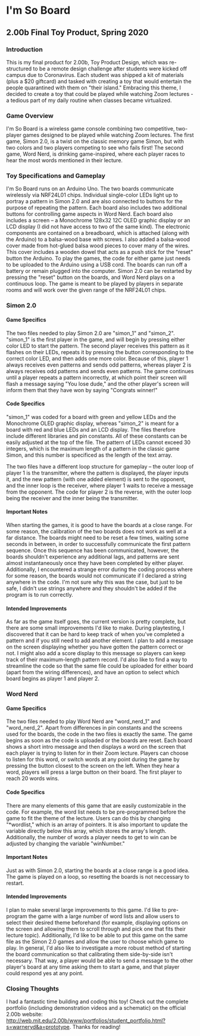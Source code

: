 # I'm So Board
## 2.00b Final Toy Product, Spring 2020
### Introduction
This is my final product for 2.00b, Toy Product Design, which was re-structured to be a remote design challenge
after students were kicked off campus due to Coronavirus. Each student was shipped a kit of materials (plus a $20 giftcard) and tasked with creating a toy that would entertain the people quarantined with them on "their island." Embracing this theme, I decided to create a toy that could be played while watching Zoom lectures - a tedious part of my daily routine when classes became virtualized.
### Game Overview
I'm So Board is a wireless game console combining two competitive, two-player games designed to be played while watching Zoom lectures. The first game, Simon 2.0, is a twist on the classic memory game Simon, but with two colors and two players competing to see who fails first! The second game, Word Nerd, is drinking game-inspired, where each player races to hear the most words mentioned in their lecture.
### Toy Specifications and Gameplay
I'm So Board runs on an Arduino Uno. The two boards communicate wirelessly via NRF24L01 chips. Individual single-color LEDs light up to portray a pattern in Simon 2.0 and are also connected to buttons for the purpose of repeating the pattern. Each board also includes two additional buttons for controlling game aspects in Word Nerd. Each board also includes a screen –  a Monochrome 128x32 12C OLED graphic display or an LCD display (I did not have access to two of the same kind). The electronic components are contained on a breadboard, which is attached (along with the Arduino) to a balsa-wood base with screws. I also added a balsa-wood cover made from hot-glued balsa wood pieces to cover many of the wires. This cover includes a wooden dowel that acts as a push stick for the "reset" button the Arduino. To play the games, the code for either game just needs to be uploaded to the Arduino using a USB cord. The boards can run off a battery or remain plugged into the computer. Simon 2.0 can be restarted by pressing the "reset" button on the boards, and Word Nerd plays on a continuous loop. The game is meant to be played by players in separate rooms and will work over the given range of the NRF24L01 chips.
### Simon 2.0
#### Game Specifics
The two files needed to play Simon 2.0 are "simon_1" and "simon_2". "simon_1" is the first player in the game, and will begin by pressing either color LED to start the pattern. The second player receives this pattern as it flashes on their LEDs, repeats it by pressing the button corresponding to the correct color LED, and then adds one more color. Because of this, player 1 always receives even patterns and sends odd patterns, whereas player 2 is always receives odd patterns and sends even patterns. The game continues until a player repeats a pattern incorrectly, at which point their screen will flash a message saying "You lose dude," and the other player's screen will inform them that they have won by saying "Congrats winner!"
#### Code Specifics
"simon_1" was coded for a board with green and yellow LEDs and the Monochrome OLED graphic display, whereas "simon_2" is meant for a board with red and blue LEDs and an LCD display. The files therefore include different libraries and pin constants. All of these constants can be easily adjusted at the top of the file. The pattern of LEDs cannot exceed 30 integers, which is the maximum length of a pattern in the classic game Simon, and this number is specificed as the length of the text array.

The two files have a different loop structure for gameplay – the outer loop of player 1 is the transmitter, where the pattern is displayed, the player inputs it, and the new pattern (with one added element) is sent to the opponent, and the inner loop is the receiver, where player 1 waits to receive a message from the opponent. The code for player 2 is the reverse, with the outer loop being the receiver and the inner being the transmitter.
#### Important Notes
When starting the games, it is good to have the boards at a close range. For some reason, the calibration of the two boards does not work as well at a far distance. The boards might need to be reset a few times, waiting some seconds in between, in order to successfully communicate the first pattern sequence. Once this sequence has been communicated, however, the boards shouldn't experience any additional lags, and patterns are sent almost instantaneously once they have been completed by either player. Additionally, I encountered a strange error during the coding process where for some reason, the boards would not communicate if I declared a string anywhere in the code. I'm not sure why this was the case, but just to be safe, I didn't use strings anywhere and they shouldn't be added if the program is to run correctly.
#### Intended Improvements
As far as the game itself goes, the current version is pretty complete, but there are some small improvements I'd like to make. During playtesting, I discovered that it can be hard to keep track of when you've completed a pattern and if you still need to add another element. I plan to add a message on the screen displaying whether you have gotten the pattern correct or not. I might also add a score display to this message so players can keep track of their maximum-length pattern record. I'd also like to find a way to streamline the code so that the same file could be uploaded for either board (apart from the wiring differences), and have an option to select which board begins as player 1 and player 2.
### Word Nerd
#### Game Specifics
The two files needed to play Word Nerd are "word_nerd_1" and "word_nerd_2". Apart from differences in pin constants and the screens used for the boards, the code in the two files is exactly the same. The game begins as soon as the code is uploaded or the boards are reset. Each board shows a short intro message and then displays a word on the screen that each player is trying to listen for in their Zoom lecture. Players can choose to listen for this word, or switch words at any point during the game by pressing the button closest to the screen on the left. When they hear a word, players will press a large button on their board. The first player to reach 20 words wins.
#### Code Specifics
There are many elements of this game that are easily customizable in the code. For example, the word list needs to be pre-programmed before the game to fit the theme of the lecture. Users can do this by changing "\*wordlist," which is an array of pointers. It is also important to update the variable directly below this array, which stores the array's length. Additionally, the number of words a player needs to get to win can be adjusted by changing the variable "winNumber."
#### Important Notes
Just as with Simon 2.0, starting the boards at a close range is a good idea. The game is played on a loop, so resetting the boards is not neccessary to restart.
#### Intended Improvements
I plan to make several large improvements to this game. I'd like to pre-program the game with a large number of word lists and allow users to select their desired theme beforehand (for example, displaying options on the screen and allowing them to scroll through and pick one that fits their lecture topic). Additionally, I'd like to be able to put this game on the same file as the Simon 2.0 games and allow the user to choose which game to play. In general, I'd also like to investigate a more robust method of starting the board communication so that calibrating them side-by-side isn't necessary. That way, a player would be able to send a message to the other player's board at any time asking them to start a game, and that player could respond yes at any point.
### Closing Thoughts
I had a fantastic time building and coding this toy! Check out the complete portfolio (including demonstration videos and a schematic) on the official 2.00b website: http://web.mit.edu/2.00b/www/portfolios/student_portfolio.html?s=warneryd&a=prototype. Thanks for reading!
